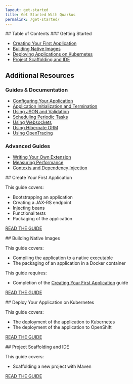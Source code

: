 ```yaml
---
layout: get-started
title: Get Started With Quarkus
permalink: /get-started/
---
```


<div class="grid__item width-4-12 hide-mobile toc" markdown="1">
## Table of Contents
### Getting Started

 - [Creating Your First Application](/guides/getting-started-guide)
 - [Building Native Images](/guides/building-native-image-guide)
 - [Deploying Applications on Kubernetes](/guides/kubernetes-guide)
 - [Project Scaffolding and IDE](/guides/ide-configuration)


## Additional Resources
### Guides & Documentation

- [Configuring Your Application](/guides/application-configuration-guide)
- [Application Initialization and Termination](/guides/application-lifecycle-events-guide)
- [Using JSON and Validation](/guides/json-and-validation-guide)
- [Scheduling Periodic Tasks](/guides/scheduled-guide)
- [Using Websockets](/guides/websocket-guide)
- [Using Hibernate ORM](/guides/hibernate-orm-guide)
- [Using OpenTracing](/guides/opentracing-guide)

### Advanced Guides

- [Writing Your Own Extension](/guides/extension-authors-guide)
- [Measuring Performance](/guides/performance-measure)
- [Contexts and Dependency Injection](/guides/cdi-reference)

</div>
<div class="grid__item width-8-12 width-12-12-m gs-content">
<div class="guide-item" markdown="1">
## Create Your First Application

This guide covers:
- Bootstrapping an application
- Creating a JAX-RS endpoint
- Injecting beans
- Functional tests
- Packaging of the application

<a href="/guides/getting-started-guide" class="button-cta secondary">READ THE GUIDE</a>
</div>

<div class="guide-item" markdown="1">
## Building Native Images

This guide covers:
- Compiling the application to a native executable
- The packaging of an application in a Docker container

This guide requires:
- Completion of the [Creating Your First Application](/guides/getting-started-guide) guide

<a href="/guides/building-native-image-guide" class="button-cta secondary">READ THE GUIDE</a>
</div>

<div class="guide-item" markdown="1">
## Deploy Your Application on Kubernetes

This guide covers:
- The deployment of the application to Kubernetes
- The deployment of the application to OpenShift

<a href="/guides/kubernetes-guide" class="button-cta secondary">READ THE GUIDE</a>
</div>

<div class="guide-item" markdown="1">
## Project Scaffolding and IDE

This guide covers:
- Scaffolding a new project with Maven

<a href="/guides/ide-configuration" class="button-cta secondary">READ THE GUIDE</a>
</div>

</div>
